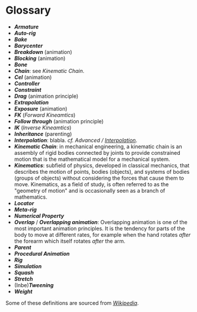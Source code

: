# Glossary

- ***Armature***
- ***Auto-rig***
- ***Bake***
- ***Barycenter***
- ***Breakdown*** (animation)
- ***Blocking*** (animation)
- ***Bone***
- ***Chain***: see *Kinematic Chain*.
- ***Cel*** (animation)
- ***Controller***
- ***Constraint***
- ***Drag*** (animation principle)
- ***Extrapolation***
- ***Exposure*** (animation)
- ***FK*** (*Forward Kineamtics*)
- ***Follow through*** (animation principle)
- ***IK*** (*Inverse Kineamtics*)
- ***Inheritance*** (parenting)
- ***Interpolation***: blabla. *cf. Advanced / [Interpolation](../advanced/interpolation.md)*.
- ***Kinematic Chain***: in mechanical engineering, a kinematic chain is an assembly of rigid bodies connected by joints to provide constrained motion that is the mathematical model for a mechanical system.
- ***Kinematics***: subfield of physics, developed in classical mechanics, that describes the motion of points, bodies (objects), and systems of bodies (groups of objects) without considering the forces that cause them to move. Kinematics, as a field of study, is often referred to as the "geometry of motion" and is occasionally seen as a branch of mathematics.
- ***Locator***
- ***Meta-rig***
- ***Numerical Property***
- ***Overlap*** / ***Overlapping animation***: Overlapping animation is one of the most important animation principles. It is the tendency for parts of the body to move at different rates, for example when the hand rotates *after* the forearm which itself rotates *after* the arm.
- ***Parent***
- ***Procedural Animation***
- ***Rig***
- ***Simulation***
- ***Squash***
- ***Stretch***
- (Inbe)***Tweening***
- ***Weight***

Some of these definitions are sourced from *[Wikipedia](https://wikipedia.org)*.